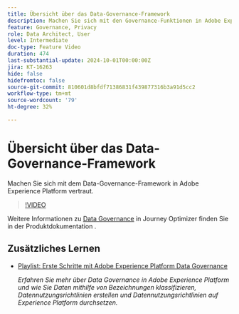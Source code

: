 ```yaml
---
title: Übersicht über das Data-Governance-Framework
description: Machen Sie sich mit den Governance-Funktionen in Adobe Experience Platform vertraut.
feature: Governance, Privacy
role: Data Architect, User
level: Intermediate
doc-type: Feature Video
duration: 474
last-substantial-update: 2024-10-01T00:00:00Z
jira: KT-16263
hide: false
hidefromtoc: false
source-git-commit: 810601d8bfdf71386831f439877316b3a91d5cc2
workflow-type: tm+mt
source-wordcount: '79'
ht-degree: 32%

---
```



# Übersicht über das Data-Governance-Framework

Machen Sie sich mit dem Data-Governance-Framework in Adobe Experience Platform vertraut.

>[!VIDEO](https://video.tv.adobe.com/v/29708/?learn=on)

Weitere Informationen zu [Data Governance](https://experienceleague.adobe.com/en/docs/journey-optimizer/using/privacy/action-privacy-restricted) in Journey Optimizer finden Sie in der Produktdokumentation .

## Zusätzliches Lernen

* [Playlist: Erste Schritte mit Adobe Experience Platform Data Governance](https://experienceleague.adobe.com/de/playlists/experience-platform-get-started-with-data-governance)

  *Erfahren Sie mehr über Data Governance in Adobe Experience Platform und wie Sie Daten mithilfe von Bezeichnungen klassifizieren, Datennutzungsrichtlinien erstellen und Datennutzungsrichtlinien auf Experience Platform durchsetzen.*
